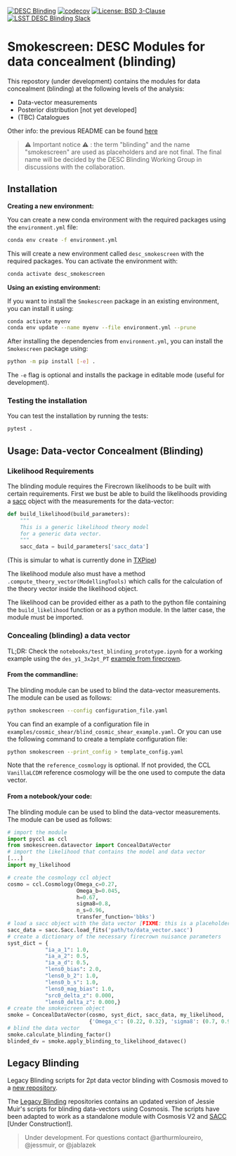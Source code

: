 [![DESC Blinding](https://github.com/LSSTDESC/Blinding/actions/workflows/CI.yml/badge.svg)](https://github.com/LSSTDESC/Blinding/actions/workflows/CI.yml)
[![codecov](https://codecov.io/gh/LSSTDESC/Blinding/graph/badge.svg?token=T3L9QM4PTT)](https://codecov.io/gh/LSSTDESC/Blinding)
[![License: BSD 3-Clause](https://img.shields.io/badge/License-BSD%203--Clause-blue.svg)](https://github.com/yourusername/yourrepository/blob/main/LICENSE)
[![LSST DESC Blinding Slack](https://img.shields.io/badge/join-Slack-4A154B)](https://lsstc.slack.com/archives/CT14ZF2AH)

# Smokescreen: DESC Modules for data concealment (blinding)
This repostory (under development) contains the modules for data concealment (blinding) at the following levels of the analysis:
- Data-vector measurements
- Posterior distribution [not yet developed]
- (TBC) Catalogues

Other info: the previous README can be found [here](bckp_README.md)

> :warning: Important notice :warning: : the term "blinding" and the name "smokescreen" are used as placeholders and are not final. The final name will be decided by the DESC Blinding Working Group in discussions with the collaboration.

## Installation
**Creating a new environment:**

You can create a new conda environment with the required packages using the `environment.yml` file:
```bash
conda env create -f environment.yml
```
This will create a new environment called `desc_smokescreen` with the required packages. You can activate the environment with:
```bash
conda activate desc_smokescreen
```

**Using an existing environment:**

If you want to install the `Smokescreen` package in an existing environment, you can install it using:
```bash
conda activate myenv
conda env update --name myenv --file environment.yml --prune
```

After installing the dependencies from `environment.yml`, you can install the `Smokescreen` package using:
```bash
python -m pip install [-e] .
```
The `-e` flag is optional and installs the package in editable mode (useful for development).

### Testing the installation
You can test the installation by running the tests:
```bash
pytest .
```

## Usage: Data-vector Concealment (Blinding)
### Likelihood Requirements
The blinding module requires the Firecrown likelihoods to be built with certain requirements. First we bust be able to build the likelihoods providing a [sacc](https://github.com/LSSTDESC/sacc/tree/master) object with the measurements for the data-vector:
```python
def build_likelihood(build_parameters):
    """
    This is a generic likelihood theory model 
    for a generic data vector.
    """
    sacc_data = build_parameters['sacc_data']
```
(This is simular to what is currently done in [TXPipe](https://github.com/LSSTDESC/TXPipe/blob/df0dcc8c1e974576dd1942624ab5ff7bd0fbbaa0/txpipe/utils/theory_model.py#L19))

The likelihood module also must have a method `.compute_theory_vector(ModellingTools)` which calls for the calculation of the theory vector inside the likelihood object. 

The likelihood can be provided either as a path to the python file containing the `build_likelihood` function or as a python module. In the latter case, the module must be imported.

### Concealing (blinding) a data vector
TL;DR: Check the `notebooks/test_blinding_prototype.ipynb` for a working example using the 
`des_y1_3x2pt_PT` [example from firecrown](https://github.com/LSSTDESC/firecrown/tree/master/examples/des_y1_3x2pt).

#### From the commandline:
The blinding module can be used to blind the data-vector measurements. The module can be used as follows:
```bash
python smokescreen --config configuration_file.yaml
```
You can find an example of a configuration file in `examples/cosmic_shear/blind_cosmic_shear_example.yaml`. Or you can use the following command to create a template configuration file:
```bash
python smokescreen --print_config > template_config.yaml
```
Note that the `reference_cosmology` is optional. If not provided, the CCL `VanillaLCDM` reference cosmology will be the one used to compute the data vector.

#### From a notebook/your code:
The blinding module can be used to blind the data-vector measurements. The module can be used as follows:
```python
# import the module
import pyccl as ccl
from smokescreen.datavector import ConcealDataVector
# import the likelihood that contains the model and data vector
[...]
import my_likelihood

# create the cosmology ccl object
cosmo = ccl.Cosmology(Omega_c=0.27, 
                      Omega_b=0.045, 
                      h=0.67, 
                      sigma8=0.8, 
                      n_s=0.96, 
                      transfer_function='bbks')
# load a sacc object with the data vector [FIXME: this is a placeholder, the sacc object should be loaded from the likelihood]
sacc_data = sacc.Sacc.load_fits('path/to/data_vector.sacc')
# create a dictionary of the necessary firecrown nuisance parameters
syst_dict = {
            "ia_a_1": 1.0,
            "ia_a_2": 0.5,
            "ia_a_d": 0.5,
            "lens0_bias": 2.0,
            "lens0_b_2": 1.0,
            "lens0_b_s": 1.0,
            "lens0_mag_bias": 1.0,
            "src0_delta_z": 0.000,
            "lens0_delta_z": 0.000,}
# create the smokescreen object
smoke = ConcealDataVector(cosmo, syst_dict, sacc_data, my_likelihood, 
                          {'Omega_c': (0.22, 0.32), 'sigma8': (0.7, 0.9)})
# blind the data vector
smoke.calculate_blinding_factor()
blinded_dv = smoke.apply_blinding_to_likelihood_datavec()
```


## Legacy Blinding
Legacy Blinding scripts for 2pt data vector blinding with Cosmosis moved to a [new repository](https://github.com/LSSTDESC/legacy_blinding).

The [Legacy Blinding](https://github.com/LSSTDESC/legacy_blinding) repositories contains an updated version of Jessie Muir's scripts for blinding data-vectors using Cosmosis. The scripts have been adapted to work as a standalone module with Cosmosis V2 and [SACC](https://sacc.readthedocs.io/en/latest/) [Under Construction!].

> Under development. For questions contact @arthurmloureiro, @jessmuir, or @jablazek
